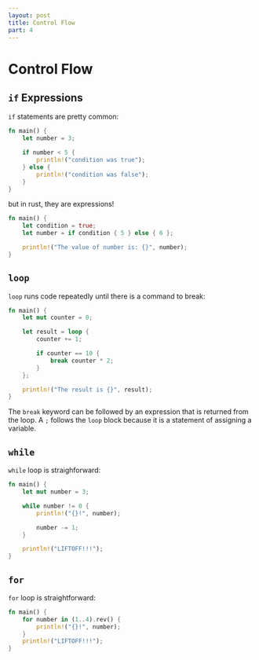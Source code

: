 ```yaml
---
layout: post
title: Control Flow
part: 4
---
```


# Control Flow

## `if` Expressions

`if` statements are pretty common:

```rust
fn main() {
    let number = 3;

    if number < 5 {
        println!("condition was true");
    } else {
        println!("condition was false");
    }
}
```

but in rust, they are expressions!

```rust
fn main() {
    let condition = true;
    let number = if condition { 5 } else { 6 };

    println!("The value of number is: {}", number);
}
```

## `loop`

`loop` runs code repeatedly until there is a command to break:

```rust
fn main() {
    let mut counter = 0;

    let result = loop {
        counter += 1;

        if counter == 10 {
            break counter * 2;
        }
    };

    println!("The result is {}", result);
}
```

The `break` keyword can be followed by an expression that is returned from the loop. A `;` follows the `loop` block because it is a statement of assigning a variable.

## `while`

`while` loop is straighforward:

```rust
fn main() {
    let mut number = 3;

    while number != 0 {
        println!("{}!", number);

        number -= 1;
    }

    println!("LIFTOFF!!!");
}
```

## `for`

`for` loop is straightforward:

```rust
fn main() {
    for number in (1..4).rev() {
        println!("{}!", number);
    }
    println!("LIFTOFF!!!");
}
```
